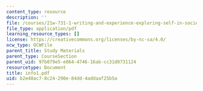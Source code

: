 ```yaml
---
content_type: resource
description: ''
file: /courses/21w-731-1-writing-and-experience-exploring-self-in-society-spring-2004/b2e48ac78c24290e84dd4addaaf25b5a_info1.pdf
file_type: application/pdf
learning_resource_types: []
license: https://creativecommons.org/licenses/by-nc-sa/4.0/
ocw_type: OCWFile
parent_title: Study Materials
parent_type: CourseSection
parent_uid: 97b079e5-e064-4746-16ab-cc31d0731124
resourcetype: Document
title: info1.pdf
uid: b2e48ac7-8c24-290e-84dd-4addaaf25b5a
---
```

